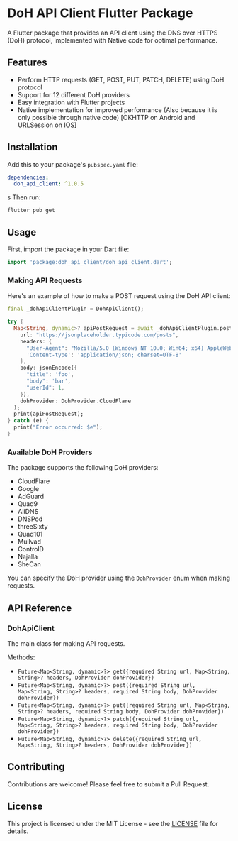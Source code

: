 # DoH API Client Flutter Package

A Flutter package that provides an API client using the DNS over HTTPS (DoH) protocol, implemented with Native code for optimal performance.

## Features

- Perform HTTP requests (GET, POST, PUT, PATCH, DELETE) using DoH protocol
- Support for 12 different DoH providers
- Easy integration with Flutter projects
- Native implementation for improved performance (Also because it is only possible through native code) [OKHTTP on Android and URLSession on IOS]

## Installation

Add this to your package's `pubspec.yaml` file:

```yaml
dependencies:
  doh_api_client: ^1.0.5
```
s
Then run:

```
flutter pub get
```

## Usage

First, import the package in your Dart file:

```dart
import 'package:doh_api_client/doh_api_client.dart';
```

### Making API Requests

Here's an example of how to make a POST request using the DoH API client:

```dart
final _dohApiClientPlugin = DohApiClient();

try {
  Map<String, dynamic>? apiPostRequest = await _dohApiClientPlugin.post(
    url: "https://jsonplaceholder.typicode.com/posts",
    headers: {
      "User-Agent": "Mozilla/5.0 (Windows NT 10.0; Win64; x64) AppleWebKit/537.36 (KHTML, like Gecko) Chrome/129.0.0.0 Safari/537.36",
      'Content-type': 'application/json; charset=UTF-8'
    },
    body: jsonEncode({
      "title": 'foo',
      "body": 'bar',
      "userId": 1,
    }),
    dohProvider: DohProvider.CloudFlare
  );
  print(apiPostRequest);
} catch (e) {
  print("Error occurred: $e");
}
```

### Available DoH Providers

The package supports the following DoH providers:

- CloudFlare
- Google
- AdGuard
- Quad9
- AliDNS
- DNSPod
- threeSixty
- Quad101
- Mullvad
- ControlD
- Najalla
- SheCan

You can specify the DoH provider using the `DohProvider` enum when making requests.

## API Reference

### DohApiClient

The main class for making API requests.

Methods:

- `Future<Map<String, dynamic>?> get({required String url, Map<String, String>? headers, DohProvider dohProvider})`
- `Future<Map<String, dynamic>?> post({required String url, Map<String, String>? headers, required String body, DohProvider dohProvider})`
- `Future<Map<String, dynamic>?> put({required String url, Map<String, String>? headers, required String body, DohProvider dohProvider})`
- `Future<Map<String, dynamic>?> patch({required String url, Map<String, String>? headers, required String body, DohProvider dohProvider})`
- `Future<Map<String, dynamic>?> delete({required String url, Map<String, String>? headers, DohProvider dohProvider})`

## Contributing

Contributions are welcome! Please feel free to submit a Pull Request.

## License

This project is licensed under the MIT License - see the [LICENSE](https://github.com/ShalmonAnandas/doh_api_client/blob/main/LICENSE) file for details.